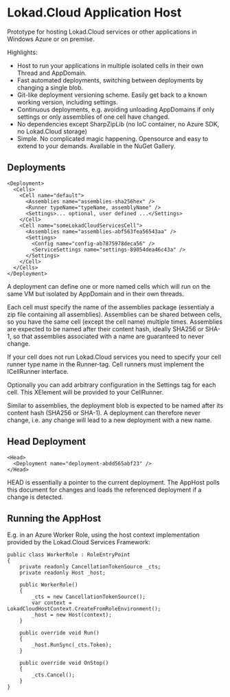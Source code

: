 Lokad.Cloud Application Host
============================

Prototype for hosting Lokad.Cloud services or other applications in Windows Azure or on premise.

Highlights:

* Host to run your applications in multiple isolated cells in their own Thread and AppDomain.
* Fast automated deployments, switching between deployments by changing a single blob.
* Git-like deployment versioning scheme. Easily get back to a known working version, including settings.
* Continuous deployments, e.g. avoiding unloading AppDomains if only settings or only assemblies of one cell have changed.
* No dependencies except SharpZipLib (no IoC container, no Azure SDK, no Lokad.Cloud storage)
* Simple. No complicated magic happening. Opensource and easy to extend to your demands. Available in the NuGet Gallery.

Deployments
-----------

    <Deployment>
      <Cells>
        <Cell name="default">
          <Assemblies name="assemblies-sha256hex" />
          <Runner typeName="typeName, assemblyName" />
          <Settings>... optional, user defined ...</Settings>
        </Cell>
        <Cell name="someLokadCloudServicesCell">
          <Assemblies name="assemblies-abf563fea56543aa" />
          <Settings>
            <Config name="config-ab7875978deca56" />
            <ServiceSettings name="settings-89054dea46c43a" />
          </Settings>
        </Cell>
      </Cells>
    </Deployment>

A deployment can define one or more named cells which will run on the same VM but isolated by AppDomain and in their own threads.

Each cell must specify the name of the assemblies package (essentialy a zip file containing all assemblies). Assemblies can be shared between cells, so you have the same cell (except the cell name) multiple times. Assemblies are expected to be named after their content hash, ideally SHA256 or SHA-1, so that assemblies associated with a name are guaranteed to never change.

If your cell does not run Lokad.Cloud services you need to specify your cell runner type name in the Runner-tag. Cell runners must implement the ICellRunner interface.

Optionally you can add arbitrary configuration in the Settings tag for each cell. This XElement will be provided to your CellRunner.

Similar to assemblies, the deployment blob is expected to be named after its content hash (SHA256 or SHA-1). A deployment can therefore never change, i.e. any change will lead to a new deployment with a new name.

Head Deployment
---------------

    <Head>
      <Deployment name="deployment-abdd565abf23" />
    </Head>

HEAD is essentially a pointer to the current deployment. The AppHost polls this document for changes and loads the referenced deployment if a change is detected.

Running the AppHost
-------------------

E.g. in an Azure Worker Role, using the host context implementation provided by the Lokad.Cloud Services Framework:

    public class WorkerRole : RoleEntryPoint
    {
        private readonly CancellationTokenSource _cts;
        private readonly Host _host;

        public WorkerRole()
        {
            _cts = new CancellationTokenSource();
            var context = LokadCloudHostContext.CreateFromRoleEnvironment();
            _host = new Host(context);
        }

        public override void Run()
        {
            _host.RunSync(_cts.Token);
        }

        public override void OnStop()
        {
            _cts.Cancel();
        }
    }